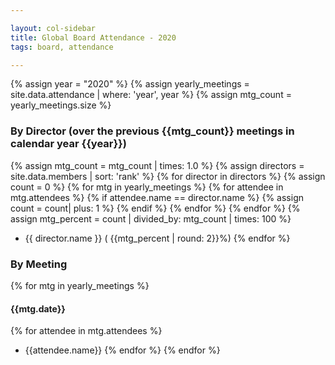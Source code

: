 ```yaml
---

layout: col-sidebar
title: Global Board Attendance - 2020
tags: board, attendance

---
```


{% assign year = "2020" %}
{% assign yearly_meetings = site.data.attendance | where: 'year', year %}
{% assign mtg_count = yearly_meetings.size %}
### By Director (over the previous {{mtg_count}} meetings in calendar year {{year}})
{% assign mtg_count = mtg_count | times: 1.0 %}
{% assign directors = site.data.members | sort: 'rank' %}
{% for director in directors %}
{% assign count = 0 %}
{% for mtg in yearly_meetings %}
{% for attendee in mtg.attendees %}
{% if attendee.name == director.name %}
{% assign count = count| plus: 1 %}
{% endif %}
{% endfor %}
{% endfor %}
{% assign mtg_percent = count | divided_by: mtg_count | times: 100 %}
* {{ director.name }} ( {{mtg_percent | round: 2}}%)
{% endfor %}


### By Meeting
{% for mtg in yearly_meetings %}

#### {{mtg.date}}
{% for attendee in mtg.attendees %}
* {{attendee.name}}
{% endfor %}
{% endfor %}